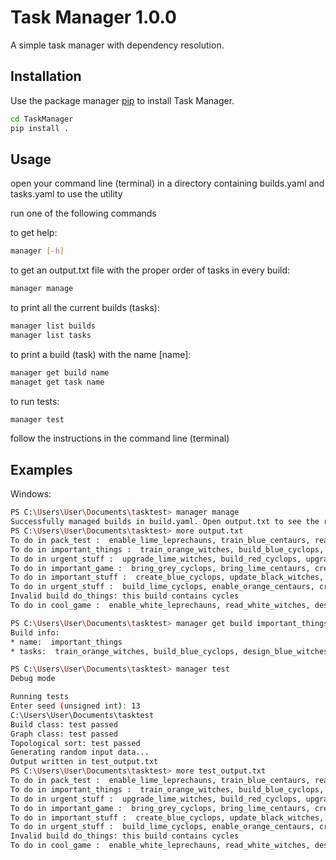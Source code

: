 # Task Manager 1.0.0

A simple task manager with dependency resolution.

## Installation

Use the package manager [pip](https://pip.pypa.io/en/stable/) to install Task Manager.

```bash
cd TaskManager
pip install .
```

## Usage
open your command line (terminal) in a directory containing builds.yaml and tasks.yaml to use the utility

run one of the following commands

to get help:
```bash
manager [-h] 
```

to get an output.txt file with the proper order of tasks in every build:
```bash
manager manage
```

to print all the current builds (tasks):
```bash
manager list builds
manager list tasks
```

to print a build (task) with the name [name]:
```bash
manager get build name 
managet get task name
```

to run tests:
```bash
manager test
```

follow the instructions in the command line (terminal)

## Examples
Windows:
```bash
PS C:\Users\User\Documents\tasktest> manager manage
Successfully managed builds in build.yaml. Open output.txt to see the result.
PS C:\Users\User\Documents\tasktest> more output.txt
To do in pack_test :  enable_lime_leprechauns, train_blue_centaurs, read_lime_leprechauns, train_black_leprechauns, upgrade_white_witches, train_lime_leprechauns, update_blue_witches, upgrade_black_cyclops, create_grey_cyclops, design_blue_witches
To do in important_things :  train_orange_witches, build_blue_cyclops, design_blue_witches
To do in urgent_stuff :  upgrade_lime_witches, build_red_cyclops, upgrade_grey_witches
To do in important_game :  bring_grey_cyclops, bring_lime_centaurs, create_red_witches, train_blue_centaurs, upgrade_grey_leprechauns, train_orange_fairies, enable_orange_centaurs, design_grey_cyclops, train_purple_fairies
To do in important_stuff :  create_blue_cyclops, update_black_witches, build_grey_witches, read_lime_fairies
To do in urgent_stuff :  build_lime_cyclops, enable_orange_centaurs, create_grey_cyclops, upgrade_purple_leprechauns
Invalid build do_things: this build contains cycles
To do in cool_game :  enable_white_leprechauns, read_white_witches, design_lime_fairies, upgrade_orange_fairies, train_purple_fairies, upgrade_grey_fairies, train_purple_fairies, design_blue_witches
```
```bash
PS C:\Users\User\Documents\tasktest> manager get build important_things
Build info:
* name:  important_things
* tasks:  train_orange_witches, build_blue_cyclops, design_blue_witches
```

```bash
PS C:\Users\User\Documents\tasktest> manager test
Debug mode

Running tests
Enter seed (unsigned int): 13
C:\Users\User\Documents\tasktest
Build class: test passed
Graph class: test passed
Topological sort: test passed
Generating random input data...
Output written in test_output.txt
PS C:\Users\User\Documents\tasktest> more test_output.txt
To do in pack_test :  enable_lime_leprechauns, train_blue_centaurs, read_lime_leprechauns, train_black_leprechauns, upgrade_white_witches, train_lime_leprechauns, update_blue_witches, upgrade_black_cyclops, create_grey_cyclops, design_blue_witches
To do in important_things :  train_orange_witches, build_blue_cyclops, design_blue_witches
To do in urgent_stuff :  upgrade_lime_witches, build_red_cyclops, upgrade_grey_witches
To do in important_game :  bring_grey_cyclops, bring_lime_centaurs, create_red_witches, train_blue_centaurs, upgrade_grey_leprechauns, train_orange_fairies, enable_orange_centaurs, design_grey_cyclops, train_purple_fairies
To do in important_stuff :  create_blue_cyclops, update_black_witches, build_grey_witches, read_lime_fairies
To do in urgent_stuff :  build_lime_cyclops, enable_orange_centaurs, create_grey_cyclops, upgrade_purple_leprechauns
Invalid build do_things: this build contains cycles
To do in cool_game :  enable_white_leprechauns, read_white_witches, design_lime_fairies, upgrade_orange_fairies, train_purple_fairies, upgrade_grey_fairies, train_purple_fairies, design_blue_witches
```
